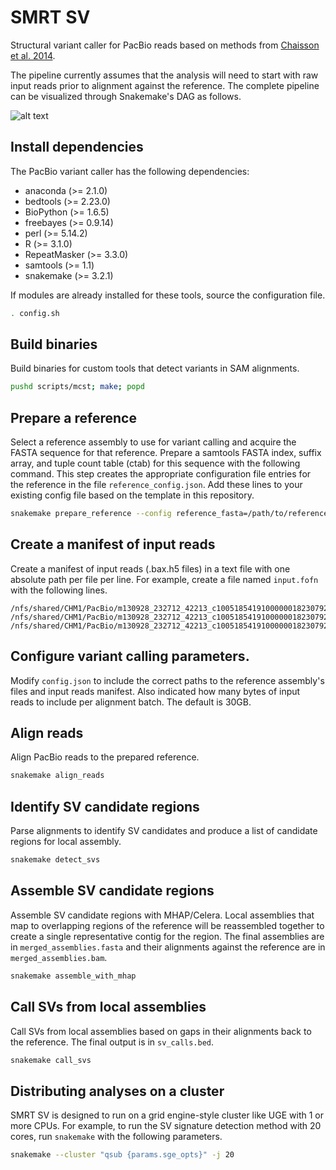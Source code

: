 # SMRT SV

Structural variant caller for PacBio reads based on methods from [Chaisson et
al. 2014](http://www.nature.com/nature/journal/vaop/ncurrent/full/nature13907.html).

The pipeline currently assumes that the analysis will need to start with raw
input reads prior to alignment against the reference. The complete pipeline can
be visualized through Snakemake's DAG as follows.

![alt text](https://raw.githubusercontent.com/EichlerLab/pacbio_variant_caller/master/pipeline.png?token=AAFNfPFB6lw3rKXVpwn9my7m5fNDJM-Mks5VNXa3wA%3D%3D "Snakemake DAG for the SV caller pipeline")

## Install dependencies

The PacBio variant caller has the following dependencies:

  - anaconda (>= 2.1.0)
  - bedtools (>= 2.23.0)
  - BioPython (>= 1.6.5)
  - freebayes (>= 0.9.14)
  - perl (>= 5.14.2)
  - R (>= 3.1.0)
  - RepeatMasker (>= 3.3.0)
  - samtools (>= 1.1)
  - snakemake (>= 3.2.1)

If modules are already installed for these tools, source the configuration file.

```bash
. config.sh
```

## Build binaries

Build binaries for custom tools that detect variants in SAM alignments.

```bash
pushd scripts/mcst; make; popd
```

## Prepare a reference

Select a reference assembly to use for variant calling and acquire the FASTA
sequence for that reference. Prepare a samtools FASTA index, suffix array, and
tuple count table (ctab) for this sequence with the following command. This step
creates the appropriate configuration file entries for the reference in the file
``reference_config.json``. Add these lines to your existing config file based on
the template in this repository.

```bash
snakemake prepare_reference --config reference_fasta=/path/to/reference.fasta
```

## Create a manifest of input reads

Create a manifest of input reads (.bax.h5 files) in a text file with one
absolute path per file per line. For example, create a file named `input.fofn`
with the following lines.

```
/nfs/shared/CHM1/PacBio/m130928_232712_42213_c100518541910000001823079209281310_s1_p0.1.bax.h5
/nfs/shared/CHM1/PacBio/m130928_232712_42213_c100518541910000001823079209281310_s1_p0.2.bax.h5
/nfs/shared/CHM1/PacBio/m130928_232712_42213_c100518541910000001823079209281310_s1_p0.3.bax.h5
```

## Configure variant calling parameters.

Modify `config.json` to include the correct paths to the reference assembly's
files and input reads manifest. Also indicated how many bytes of input reads to
include per alignment batch. The default is 30GB.

## Align reads

Align PacBio reads to the prepared reference.

```bash
snakemake align_reads
```

## Identify SV candidate regions

Parse alignments to identify SV candidates and produce a list of candidate
regions for local assembly.

```bash
snakemake detect_svs
```

## Assemble SV candidate regions

Assemble SV candidate regions with MHAP/Celera. Local assemblies that map to
overlapping regions of the reference will be reassembled together to create a
single representative contig for the region. The final assemblies are in
`merged_assemblies.fasta` and their alignments against the reference are in
`merged_assemblies.bam`.

```bash
snakemake assemble_with_mhap
```

## Call SVs from local assemblies

Call SVs from local assemblies based on gaps in their alignments back to the
reference. The final output is in `sv_calls.bed`.

```bash
snakemake call_svs
```

## Distributing analyses on a cluster

SMRT SV is designed to run on a grid engine-style cluster like UGE with 1 or
more CPUs. For example, to run the SV signature detection method with 20 cores,
run `snakemake` with the following parameters.

```bash
snakemake --cluster "qsub {params.sge_opts}" -j 20
```
